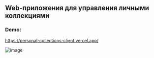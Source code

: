 ## Web-приложения для управления личными коллекциями

### Demo:
https://personal-collections-client.vercel.app/

![image](https://github.com/mrriina/personal-collections/assets/100038775/e1c790f5-38c6-400c-9f95-ea638a777408)
